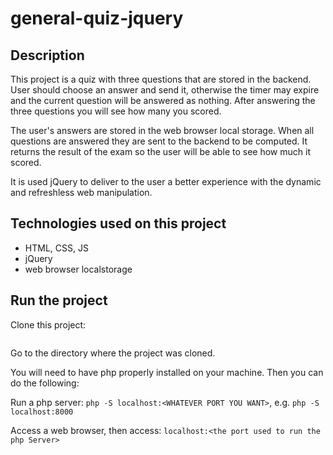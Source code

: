 # general-quiz-jquery

## Description

This project is a quiz with three questions that are stored in the backend. User should choose an answer and send it, otherwise the timer may expire and the current question will be answered as nothing. After answering the three questions you will see how many you scored.

The user's answers are stored in the web browser local storage. When all questions are answered they are sent to the backend to be computed. It returns the result of the exam so the user will be able to see how much it scored.

It is used jQuery to deliver to the user a better experience with the dynamic and refreshless web manipulation.

## Technologies used on this project

- HTML, CSS, JS
- jQuery
- web browser localstorage

## Run the project

Clone this project:

```
```

Go to the directory where the project was cloned.

You will need to have php properly installed on your machine. Then you can do the following:

Run a php server: `php -S localhost:<WHATEVER PORT YOU WANT>`, e.g. `php -S localhost:8000`

Access a web browser, then access: `localhost:<the port used to run the php Server>`